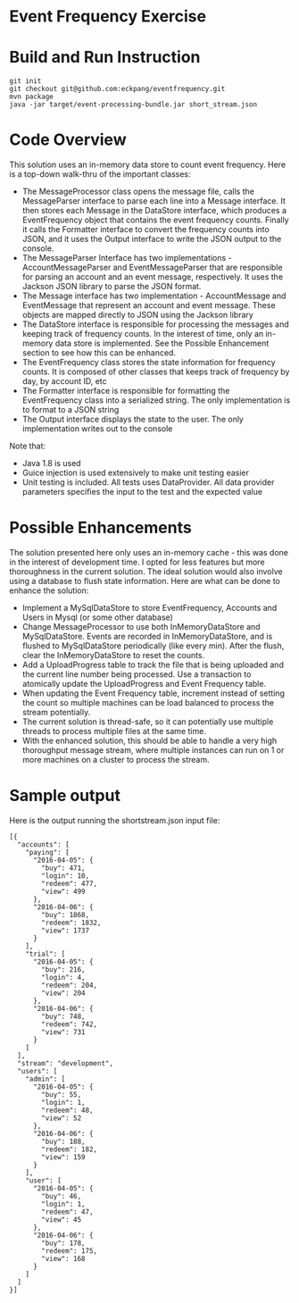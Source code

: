 # Event Frequency Exercise

# Build and Run Instruction

```
git init
git checkout git@github.com:eckpang/eventfrequency.git
mvn package
java -jar target/event-processing-bundle.jar short_stream.json
```

# Code Overview

This solution uses an in-memory data store to count event frequency. Here is a top-down walk-thru of the important classes:

- The MessageProcessor class opens the message file, calls the MessageParser interface to parse each line into a Message interface. It then stores each Message in the DataStore interface, which produces a EventFrequency object that contains the event frequency counts. Finally it calls the Formatter interface to convert the frequency counts into JSON, and it uses the Output interface to write the JSON output to the console.
- The MessageParser Interface has two implementations - AccountMessageParser and EventMessageParser that are responsible for parsing an account and an event message, respectively. It uses the Jackson JSON library to parse the JSON format.
- The Message interface has two implementation - AccountMessage and EventMessage that represent an account and event message. These objects are mapped directly to JSON using the Jackson library
- The DataStore interface is responsible for processing the messages and keeping track of frequency counts. In the interest of time, only an in-memory data store is implemented. See the Possible Enhancement section to see how this can be enhanced.
- The EventFrequency class stores the state information for frequency counts. It is composed of other classes that keeps track of frequency by day, by account ID, etc
- The Formatter interface is responsible for formatting the EventFrequency class into a serialized string. The only implementation is to format to a JSON string
- The Output interface displays the state to the user. The only implementation writes out to the console

Note that:
- Java 1.8 is used
- Guice injection is used extensively to make unit testing easier
- Unit testing is included. All tests uses DataProvider. All data provider parameters specifies the input to the test and the expected value

# Possible Enhancements

The solution presented here only uses an in-memory cache - this was done in the interest of development time. I opted for less features but more thoroughness in the current solution. The ideal solution would also involve using a database to flush state information. Here are what can be done to enhance the solution:

- Implement a MySqlDataStore to store EventFrequency, Accounts and Users in Mysql (or some other database)
- Change MessageProcessor to use both InMemoryDataStore and MySqlDataStore. Events are recorded in InMemoryDataStore, and is flushed to MySqlDataStore periodically (like every min). After the flush, clear the InMemoryDataStore to reset the counts.
- Add a UploadProgress table to track the file that is being uploaded and the current line number being processed. Use a transaction to atomically update the UploadProgress and Event Frequency table. 
- When updating the Event Frequency table, increment instead of setting the count so multiple machines can be load balanced to process the stream potentially. 
- The current solution is thread-safe, so it can potentially use multiple threads to process multiple files at the same time.
- With the enhanced solution, this should be able to handle a very high thoroughput message stream, where multiple instances can run on 1 or more machines on a cluster to process the stream. 

# Sample output

Here is the output running the shortstream.json input file:
```
[{
  "accounts": [
    "paying": [
      "2016-04-05": {
        "buy": 471,
        "login": 10,
        "redeem": 477,
        "view": 499
      },
      "2016-04-06": {
        "buy": 1868,
        "redeem": 1832,
        "view": 1737
      }
    ],
    "trial": [
      "2016-04-05": {
        "buy": 216,
        "login": 4,
        "redeem": 204,
        "view": 204
      },
      "2016-04-06": {
        "buy": 748,
        "redeem": 742,
        "view": 731
      }
    ]
  ],
  "stream": "development",
  "users": [
    "admin": [
      "2016-04-05": {
        "buy": 55,
        "login": 1,
        "redeem": 48,
        "view": 52
      },
      "2016-04-06": {
        "buy": 188,
        "redeem": 182,
        "view": 159
      }
    ],
    "user": [
      "2016-04-05": {
        "buy": 46,
        "login": 1,
        "redeem": 47,
        "view": 45
      },
      "2016-04-06": {
        "buy": 178,
        "redeem": 175,
        "view": 168
      }
    ]
  ]
}]
```

